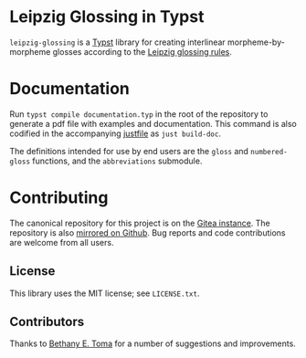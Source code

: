 # Leipzig Glossing in Typst

`leipzig-glossing` is a [Typst](https://github.com/typst/typst) library for
creating interlinear morpheme-by-morpheme glosses according to the [Leipzig
glossing rules](https://www.eva.mpg.de/lingua/pdf/Glossing-Rules.pdf).

# Documentation

Run `typst compile documentation.typ` in the root of the repository to
generate a pdf file with examples and documentation. This command is also
codified in the accompanying [justfile](https://github.com/casey/just) as `just
build-doc`.

The definitions intended for use by end users are the `gloss` and
`numbered-gloss` functions, and the `abbreviations` submodule.


# Contributing

The canonical repository for this project is on the [Gitea
instance](https://code.everydayimshuflin.com/greg/typst-lepizig-glossing). The
repository is also [mirrored on
Github](https://github.com/neunenak/typst-leipzig-glossing/). Bug reports and
code contributions are welcome from all users.

## License
This library uses the MIT license; see `LICENSE.txt`.

## Contributors

Thanks to [Bethany E. Toma](https://github.com/betoma) for a number of
suggestions and improvements.
